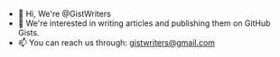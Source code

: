 - 👋 Hi, We're @GistWriters
- 👀 We're interested in writing articles and publishing them on GitHub Gists.
- 📫 You can reach us through: gistwriters@gmail.com

<!---
GistWriters/GistWriters is a ✨ special ✨ repository because its `README.md` (this file) appears on your GitHub profile.
You can click the Preview link to take a look at your changes.
--->
